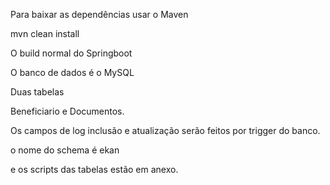 Para baixar as dependências usar o Maven

mvn clean install

O build normal do Springboot

O banco de dados é o MySQL

Duas tabelas 

Beneficiario e Documentos.

Os campos de log inclusão e atualização serão feitos por trigger do banco.

o nome do schema é ekan

e os scripts das tabelas estão em anexo.
